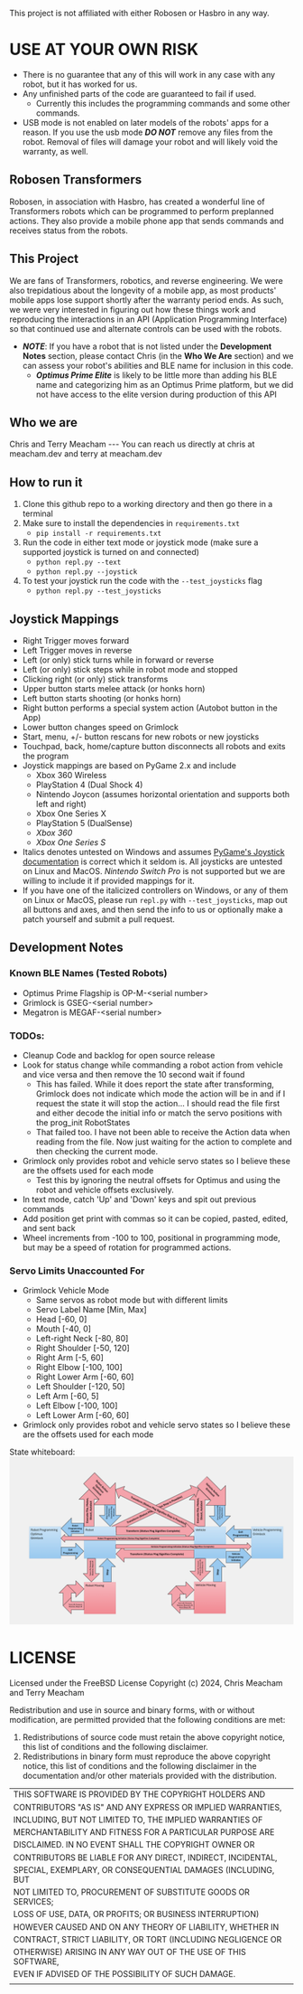 This project is not affiliated with either Robosen or Hasbro in any way.

# USE AT YOUR OWN RISK

* There is no guarantee that any of this will work in any case with any robot, but it has worked for us.
* Any unfinished parts of the code are guaranteed to fail if used.
   * Currently this includes the programming commands and some other commands. 
* USB mode is not enabled on later models of the robots' apps for a reason. If you use the usb mode **_DO NOT_** remove any files from the robot. Removal of files will damage your robot and will likely void the warranty, as well.

## Robosen Transformers

Robosen, in association with Hasbro, has created a wonderful line of Transformers robots which can be programmed to perform preplanned actions. They also provide a mobile phone app that sends commands and receives status from the robots.

## This Project

We are fans of Transformers, robotics, and reverse engineering. We were also trepidatious about the longevity of a mobile app, as most products' mobile apps lose support shortly after the warranty period ends. As such, we were very interested in figuring out how these things work and reproducing the interactions in an API (Application Programming Interface) so that continued use and alternate controls can be used with the robots.
* **_NOTE_**: If you have a robot that is not listed under the **Development Notes** section, please contact Chris (in the **Who We Are** section) and we can assess your robot's abilities and BLE name for inclusion in this code.
   * **_Optimus Prime Elite_** is likely to be little more than adding his BLE name and categorizing him as an Optimus Prime platform, but we did not have access to the elite version during production of this API

## Who we are

Chris and Terry Meacham --- You can reach us directly at chris at meacham.dev and terry at meacham.dev

## How to run it

1) Clone this github repo to a working directory and then go there in a terminal
1) Make sure to install the dependencies in `requirements.txt`
   * `pip install -r requirements.txt`
1) Run the code in either text mode or joystick mode (make sure a supported joystick is turned on and connected)
   * `python repl.py --text`
   * `python repl.py --joystick`
1) To test your joystick run the code with the `--test_joysticks` flag
   * `python repl.py --test_joysticks`

## Joystick Mappings

* Right Trigger moves forward
* Left Trigger moves in reverse
* Left (or only) stick turns while in forward or reverse
* Left (or only) stick steps while in robot mode and stopped
* Clicking right (or only) stick transforms
* Upper button starts melee attack (or honks horn)
* Left button starts shooting (or honks horn)
* Right button performs a special system action (Autobot button in the App)
* Lower button changes speed on Grimlock
* Start, menu, +/- button rescans for new robots or new joysticks
* Touchpad, back, home/capture button disconnects all robots and exits the program
* Joystick mappings are based on PyGame 2.x and include
   * Xbox 360 Wireless
   * PlayStation 4 (Dual Shock 4)
   * Nintendo Joycon (assumes horizontal orientation and supports both left and right)
   * Xbox One Series X
   * PlayStation 5 (DualSense)
   * _Xbox 360_
   * _Xbox One Series S_
*  Italics denotes untested on Windows and assumes [PyGame's Joystick documentation](https://www.pygame.org/docs/ref/joystick.html) is correct which it seldom is. All joysticks are untested on Linux and MacOS. _Nintendo Switch Pro_ is not supported but we are willing to include it if provided mappings for it.
*  If you have one of the italicized controllers on Windows, or any of them on Linux or MacOS, please run `repl.py` with `--test_joysticks`, map out all buttons and axes, and then send the info to us or optionally make a patch yourself and submit a pull request.

## Development Notes

### Known BLE Names (Tested Robots)
* Optimus Prime Flagship is OP-M-&lt;serial number&gt;
* Grimlock is GSEG-&lt;serial number&gt;
* Megatron is MEGAF-&lt;serial number&gt;

### TODOs:
* Cleanup Code and backlog for open source release
* Look for status change while commanding a robot action from vehicle and vice versa and then remove the 10 second wait if found
   * This has failed. While it does report the state after transforming, Grimlock does not indicate which mode the action will be in and if I request the state it will stop the action... I should read the file first and either decode the initial info or match the servo positions with the prog_init RobotStates
   * That failed too. I have not been able to receive the Action data when reading from the file. Now just waiting for the action to complete and then checking the current mode.
* Grimlock only provides robot and vehicle servo states so I believe these are the offsets used for each mode
   * Test this by ignoring the neutral offsets for Optimus and using the robot and vehicle offsets exclusively.
* In text mode, catch 'Up' and 'Down' keys and spit out previous commands
* Add position get print with commas so it can be copied, pasted, edited, and sent back
* Wheel increments from -100 to 100, positional in programming mode, but may be a speed of rotation for programmed actions.

### Servo Limits Unaccounted For
* Grimlock Vehicle Mode
   * Same servos as robot mode but with different limits
   * Servo Label Name [Min, Max]
   * Head [-60, 0]
   * Mouth [-40, 0]
   * Left-right Neck [-80, 80]
   * Right Shoulder [-50, 120]
   * Right Arm [-5, 60]
   * Right Elbow [-100, 100]
   * Right Lower Arm [-60, 60]
   * Left Shoulder [-120, 50]
   * Left Arm [-60, 5]
   * Left Elbow [-100, 100]
   * Left Lower Arm [-60, 60]
* Grimlock only provides robot and vehicle servo states so I believe these are the offsets used for each mode

State whiteboard:
![State Machine Whiteboard](StateWhiteboard.png)

# LICENSE

Licensed under the FreeBSD License
Copyright (c) 2024, Chris Meacham and Terry Meacham

Redistribution and use in source and binary forms, with or without modification, are permitted provided that the following conditions are met:

1. Redistributions of source code must retain the above copyright notice, this list of conditions and the following disclaimer.
2. Redistributions in binary form must reproduce the above copyright notice, this list of conditions and the following disclaimer in the documentation and/or other materials provided with the distribution.

|                                                              |
|--------------------------------------------------------------|
|THIS SOFTWARE IS PROVIDED BY THE COPYRIGHT HOLDERS AND        |
|CONTRIBUTORS "AS IS" AND ANY EXPRESS OR IMPLIED WARRANTIES,   |
|INCLUDING, BUT NOT LIMITED TO, THE IMPLIED WARRANTIES OF      |
|MERCHANTABILITY AND FITNESS FOR A PARTICULAR PURPOSE ARE      |
|DISCLAIMED. IN NO EVENT SHALL THE COPYRIGHT OWNER OR          |
|CONTRIBUTORS BE LIABLE FOR ANY DIRECT, INDIRECT, INCIDENTAL,  |
|SPECIAL, EXEMPLARY, OR CONSEQUENTIAL DAMAGES (INCLUDING, BUT  |
|NOT LIMITED TO, PROCUREMENT OF SUBSTITUTE GOODS OR SERVICES;  |
|LOSS OF USE, DATA, OR PROFITS; OR BUSINESS INTERRUPTION)      |
|HOWEVER CAUSED AND ON ANY THEORY OF LIABILITY, WHETHER IN     |
|CONTRACT, STRICT LIABILITY, OR TORT (INCLUDING NEGLIGENCE OR  |
|OTHERWISE) ARISING IN ANY WAY OUT OF THE USE OF THIS SOFTWARE,|
|EVEN IF ADVISED OF THE POSSIBILITY OF SUCH DAMAGE.            |
|                                                              |
